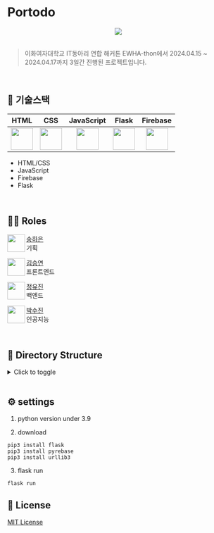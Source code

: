 # Portodo

<div align="center"><img src='https://ifh.cc/g/1zLD7J.jpg' border='0'></div><br>


> 이화여자대학교 IT동아리 연합 해커톤 EWHA-thon에서 2024.04.15 ~ 2024.04.17까지 3일간 진행된 프로젝트입니다.
<br>

## 📍 기술스택

| HTML | CSS | JavaScript | Flask | Firebase |
|:--:|:--:|:--:|:--:|:--:|
|<img height="50px" src="https://cdn.svgporn.com/logos/html-5.svg">|<img height="50px" src="https://cdn.svgporn.com/logos/css-3.svg">|<img height="50px" src="https://cdn.svgporn.com/logos/javascript.svg">|<img height="50px" src="https://cdn.svgporn.com/logos/flask.svg">|<img height="50px" src="https://cdn.svgporn.com/logos/firebase.svg">|

- HTML/CSS
- JavaScript
- Firebase
- Flask

<br>

## 👩‍💻 Roles
<img align="left" width="40" height="40" src="https://avatars.githubusercontent.com/u/67866773?v=4">

[송하은](https://github.com/) <br> 기획 <br>

<img align="left" width="40" height="40" src="https://avatars.githubusercontent.com/u/67866773?v=4">

[김승연](https://github.com/bleuxsy) <br> 프론트엔드 <br> 

<img align="left" width="40" height="40" src="https://avatars.githubusercontent.com/u/67866773?v=4">

[정유진](https://github.com/) <br> 백엔드 <br>

<img align="left" width="40" height="40" src="https://avatars.githubusercontent.com/u/67866773?v=4">

[박수진](https://github.com/mutjin08) <br> 인공지능 <br> 

  <br>

## 📁 Directory Structure

<details>
  <summary>Click to toggle</summary>
  <pre>
├── app.py
├── authentication
│   └── firebase_auth.json
├── database.py
├── package-lock.json
├── package.json
├── static
│   ├── css
│   │   ├── grid.css
│   │   ├── group_insert.css
│   │   ├── login.css
│   │   ├── main.css
│   │   ├── personal_insert.css
│   │   ├── todo.css
│   │   ├── todo_insert.css
│   │   ├── todo_portfolio.css
│   │   └── todo_portfoliowrite.css
│   └── images
│       ├── Folder.png
│       ├── check-circle.png
│       ├── check.png
│       ├── circle.png
│       ├── green.png
│       ├── people.png
│       ├── pofo.png
│       └── x-close.png
└── templates
    ├── grid.html
    ├── group_insert.html
    ├── group_todo_insert.html
    ├── index.html
    ├── login.html
    ├── main.html
    ├── navbar.html
    ├── personal_insert.html
    ├── personal_todo_insert.html
    ├── todo.html
    ├── todo_portfolio.html
    └── todo_portfoliowrite.html
</pre>
</details>

  <br>

## ⚙️ settings

1. python version under 3.9

2. download
```
pip3 install flask
pip3 install pyrebase
pip3 install urllib3
```

3. flask run
```
flask run
```


## 🔗 License

<a  href="https://github.com/EwhaGreen/front/blob/main/LICENSE">MIT License</a>
